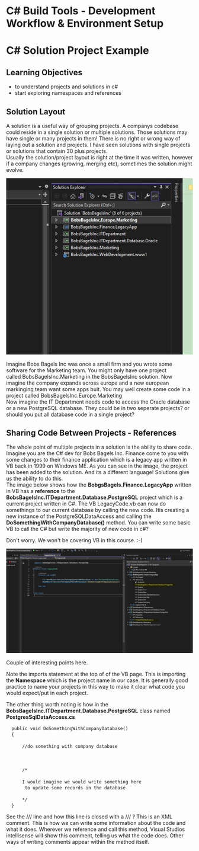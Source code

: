 # C# Build Tools - Development Workflow & Environment Setup
# C# Solution Project Example

## Learning Objectives
- to understand projects and solutions in c#
- start exploring namespaces and references


## Solution Layout
A solution is a useful way of grouping projects.   A companys codebase could reside in a single solution or multiple solutions.  Those solutions may have single or many projects in them!  There is no right or wrong way of laying out a solution and projects.  I have seen solutions with single projects or solutions that contain 30 plus projects.  
Usually the solution/project layout is right at the time it was written, however if a company changes (growing, merging etc), sometimes the solution might evolve.


![](./images/BBI_solution.JPG)

Imagine Bobs Bagels Inc was once a small firm and you wrote some software for the Marketing team.  You might only have one project   
called BobsBagelsInc.Marketing  in the BobsBagelsInc solution.  Now imagine the company expands across europe and a new european markinging team want some apps buit.  You may well create some code in a project called BobsBagelsInc.Europe.Marketing  
Now imagine the IT Department needs code to access the Oracle database or a new PostgreSQL database.  They could be in two seperate projects?  or should you put all database code in a single project?

## Sharing Code Between Projects - References
The whole point of multiple projects in a solution is the ability to share code.  Imagine you are the C# dev for Bobs Bagels Inc.   Finance come to you with some changes to their finance application which is a legacy app written in VB back in 1999 on Windows ME.  As you can see in the image, the project has been added to the solution.  And its a different language!  Solutions give us the ability to do this.  
The image below shows how the **BobgsBagels.Finance.LegacyApp** written in VB has a **reference** to the **BobsBagelsInc.ITDepartment.Database.PostgreSQL** project which is a current project written in C#.  The VB LegacyCode.vb can now do somethings to our current database by calling the new code.  Itis creating a new instance of the PostgreSQLDataAccess and calling the **DoSomethingWithCompanyDatabase()** method.  You can write some basic VB to call the C# but write the majority of new code in c#?

Don't worry.  We won't be covering VB in this course. :-)

![](./images/BBI_project_references.JPG)

Couple of interesting points here.  

Note the imports statement at the top of of the VB page.  This is importing the **Namespace** which is the project name in our case.  It is generally good practice to name your projects in this way to make it clear what code you would expect/put in each project.  

The other thing worth noting is how in the **BobsBagelsInc.ITDepartment.Database.PostgreSQL** class named **PostgresSqlDataAccess.cs** 
```
  public void DoSomethingWithCompanyDatabase()
  {

      //do something with company database 



      /*

      I would imagine we would write something here 
       to update some records in the database 

      */
  }
```
See the /// <sumary>  line  and how this line is closed with a /// </summary>   ?
This is an XML comment.  This is how we can write some information about the code and what it does.  Wherever we reference and call this method, Visual Studios intellisense will show this comment, telling us what the code does.
Other ways of writing comments appear within the method itself.
